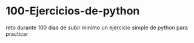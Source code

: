 # 100-Ejercicios-de-python
reto durante 100 dias de subir minimo un ejercicio simple de python para practicar
